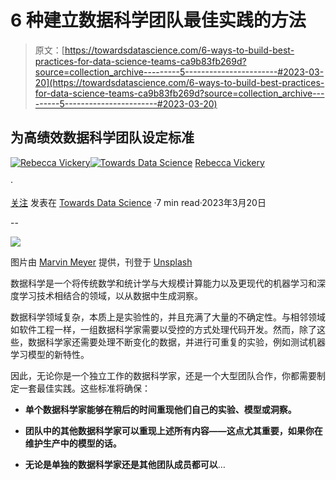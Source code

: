 # 6 种建立数据科学团队最佳实践的方法

> 原文：[https://towardsdatascience.com/6-ways-to-build-best-practices-for-data-science-teams-ca9b83fb269d?source=collection_archive---------5-----------------------#2023-03-20](https://towardsdatascience.com/6-ways-to-build-best-practices-for-data-science-teams-ca9b83fb269d?source=collection_archive---------5-----------------------#2023-03-20)

## 为高绩效数据科学团队设定标准

[](https://rebeccalvickery.medium.com/?source=post_page-----ca9b83fb269d--------------------------------)[![Rebecca Vickery](../Images/89fbce6868afc6c0309f0ebf722034dd.png)](https://rebeccalvickery.medium.com/?source=post_page-----ca9b83fb269d--------------------------------)[](https://towardsdatascience.com/?source=post_page-----ca9b83fb269d--------------------------------)[![Towards Data Science](../Images/a6ff2676ffcc0c7aad8aaf1d79379785.png)](https://towardsdatascience.com/?source=post_page-----ca9b83fb269d--------------------------------) [Rebecca Vickery](https://rebeccalvickery.medium.com/?source=post_page-----ca9b83fb269d--------------------------------)

·

[关注](https://medium.com/m/signin?actionUrl=https%3A%2F%2Fmedium.com%2F_%2Fsubscribe%2Fuser%2F8b7aca3e5b1c&operation=register&redirect=https%3A%2F%2Ftowardsdatascience.com%2F6-ways-to-build-best-practices-for-data-science-teams-ca9b83fb269d&user=Rebecca+Vickery&userId=8b7aca3e5b1c&source=post_page-8b7aca3e5b1c----ca9b83fb269d---------------------post_header-----------) 发表在 [Towards Data Science](https://towardsdatascience.com/?source=post_page-----ca9b83fb269d--------------------------------) ·7 min read·2023年3月20日[](https://medium.com/m/signin?actionUrl=https%3A%2F%2Fmedium.com%2F_%2Fvote%2Ftowards-data-science%2Fca9b83fb269d&operation=register&redirect=https%3A%2F%2Ftowardsdatascience.com%2F6-ways-to-build-best-practices-for-data-science-teams-ca9b83fb269d&user=Rebecca+Vickery&userId=8b7aca3e5b1c&source=-----ca9b83fb269d---------------------clap_footer-----------)

--

[](https://medium.com/m/signin?actionUrl=https%3A%2F%2Fmedium.com%2F_%2Fbookmark%2Fp%2Fca9b83fb269d&operation=register&redirect=https%3A%2F%2Ftowardsdatascience.com%2F6-ways-to-build-best-practices-for-data-science-teams-ca9b83fb269d&source=-----ca9b83fb269d---------------------bookmark_footer-----------)![](../Images/be348ed520b4d053aaa9e0c6d1e8b9d1.png)

图片由 [Marvin Meyer](https://unsplash.com/@marvelous?utm_source=unsplash&utm_medium=referral&utm_content=creditCopyText) 提供，刊登于 [Unsplash](https://unsplash.com/s/photos/team?utm_source=unsplash&utm_medium=referral&utm_content=creditCopyText)

数据科学是一个将传统数学和统计学与大规模计算能力以及更现代的机器学习和深度学习技术相结合的领域，以从数据中生成洞察。

数据科学领域复杂，本质上是实验性的，并且充满了大量的不确定性。与相邻领域如软件工程一样，一组数据科学家需要以受控的方式处理代码开发。然而，除了这些，数据科学家还需要处理不断变化的数据，并进行可重复的实验，例如测试机器学习模型的新特性。

因此，无论你是一个独立工作的数据科学家，还是一个大型团队合作，你都需要制定一套最佳实践。这些标准将确保：

+   **单个数据科学家能够在稍后的时间重现他们自己的实验、模型或洞察。**

+   **团队中的其他数据科学家可以重现上述所有内容——这点尤其重要，如果你在维护生产中的模型的话。**

+   **无论是单独的数据科学家还是其他团队成员都可以**…

